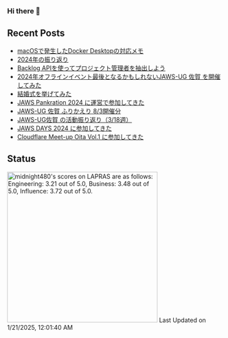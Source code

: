 ### Hi there 👋

<!--
**midnight480/midnight480** is a ✨ _special_ ✨ repository because its `README.md` (this file) appears on your GitHub profile.

Here are some ideas to get you started:

- 🔭 I'm currently working on ...
- 🌱 I'm currently learning ...
- 👯 I'm looking to collaborate on ...
- 🤔 I'm looking for help with ...
- 💬 Ask me about ...
- 📫 How to reach me: ...
- 😄 Pronouns: ...
- ⚡ Fun fact: ...
-->

## Recent Posts
<!--[START POSTS]-->
- [macOSで発生したDocker Desktopの対応メモ](https://midnight480.com/posts/repair-docker-desktop-on-macos)
- [2024年の振り返り](https://midnight480.com/posts/review-2024)
- [Backlog APIを使ってプロジェクト管理者を抽出しよう](https://midnight480.com/posts/backlog-api-export-project-manager)
- [2024年オフラインイベント最後となるかもしれないJAWS-UG 佐賀 を開催してみた](https://midnight480.com/posts/jawsug-saga-20241117)
- [結婚式を挙げてみた](https://midnight480.com/posts/wedding-memories)
- [JAWS Pankration 2024 に運営で参加してきた](https://midnight480.com/posts/jaws-pankration-2024)
- [JAWS-UG 佐賀 ふりかえり 8/3開催分](https://midnight480.com/posts/jawsug-saga-20240803)
- [JAWS-UG佐賀 の活動振り返り（3/18週）](https://midnight480.com/posts/jawsugsaga-20240318week)
- [JAWS DAYS 2024 に参加してきた](https://midnight480.com/posts/jaws-days-2024)
- [Cloudflare Meet-up Oita Vol.1 に参加してきた](https://midnight480.com/posts/cloudflare-meetup-oita-20240210)
<!--[END POSTS]-->

## Status
<!--START_SECTION:lapras-card-->
<p ><a href="https://lapras.com/public/midnight480" target="_blank" rel="noopener noreferrer"><img alt="midnight480's scores on LAPRAS are as follows: Engineering: 3.21 out of 5.0, Business: 3.48 out of 5.0, Influence: 3.72 out of 5.0." src="https://lapras-card-generator.vercel.app/api/svg?e=3.21&b=3.48&i=3.72&b1=%23887d65&b2=%23fcfcfc&i1=%23e2e0dc&i2=%23cca785&l=en" width="350" ></a>  
Last Updated on 1/21/2025, 12:01:40 AM</p>
<!--END_SECTION:lapras-card-->